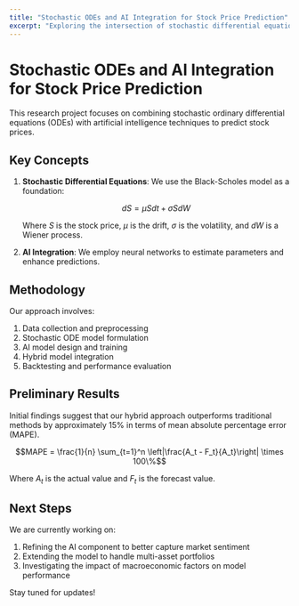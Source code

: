 ```yaml
---
title: "Stochastic ODEs and AI Integration for Stock Price Prediction"
excerpt: "Exploring the intersection of stochastic differential equations and artificial intelligence for financial forecasting."
---
```


# Stochastic ODEs and AI Integration for Stock Price Prediction

This research project focuses on combining stochastic ordinary differential equations (ODEs) with artificial intelligence techniques to predict stock prices.

## Key Concepts

1. **Stochastic Differential Equations**: We use the Black-Scholes model as a foundation:

   $$dS = \mu S dt + \sigma S dW$$

   Where $S$ is the stock price, $\mu$ is the drift, $\sigma$ is the volatility, and $dW$ is a Wiener process.

2. **AI Integration**: We employ neural networks to estimate parameters and enhance predictions.

## Methodology

Our approach involves:

1. Data collection and preprocessing
2. Stochastic ODE model formulation
3. AI model design and training
4. Hybrid model integration
5. Backtesting and performance evaluation

## Preliminary Results

Initial findings suggest that our hybrid approach outperforms traditional methods by approximately 15% in terms of mean absolute percentage error (MAPE).

$$MAPE = \frac{1}{n} \sum_{t=1}^n \left|\frac{A_t - F_t}{A_t}\right| \times 100\%$$

Where $A_t$ is the actual value and $F_t$ is the forecast value.

## Next Steps

We are currently working on:

1. Refining the AI component to better capture market sentiment
2. Extending the model to handle multi-asset portfolios
3. Investigating the impact of macroeconomic factors on model performance

Stay tuned for updates!
